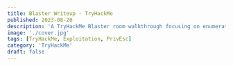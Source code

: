 ```yaml
---
title: Blaster Writeup - TryHackMe
published: 2023-08-20
description: 'A TryHackMe Blaster room walkthrough focusing on enumeration, vulnerability exploitation, and privilege escalation.'
image: './cover.jpg'
tags: [TryHackMe, Exploitation, PrivEsc]
category: 'TryHackMe'
draft: false
---
```

